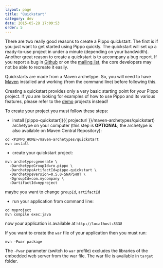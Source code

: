 ```yaml
---
layout: page
title: "Quickstart"
category: dev
date: 2015-05-28 17:09:53
order: 5
---
```


There are two really good reasons to create a Pippo quickstart. The first is if you just want to get started using Pippo quickly. 
The quickstart will set up a ready-to-use project in under a minute (depending on your bandwidth). Another great reason to create a quickstart is to accompany a bug report. 
If you report a bug in [Github](https://github.com/decebals/pippo/issues) or on the [mailing list](http://groups.google.com/group/pippo-java), the core developers may not be able to recreate it easily.

Quickstarts are made from a Maven archetype. So, you will need to have [Maven](http://maven.apache.org) installed and working (from the command line) before following this.

Creating a quickstart provides only a very basic starting point for your Pippo project. If you are looking for examples of how to use Pippo and its various features, please refer to the [demo](/doc/demo.html) projects instead!

To create your project you must follow these steps:

- install [pippo-quickstart]({{ projecturl }}/maven-archetypes/quickstart) archetype on your computer (this step is **OPTIONAL**; the archetype is also available on Maven Central Repository):

```
cd <PIPPO_HOME>/maven-archetypes/quickstart
mvn install
```

- create your quickstart project:

```
mvn archetype:generate \
  -DarchetypeGroupId=ro.pippo \
  -DarchetypeArtifactId=pippo-quickstart \
  -DarchetypeVersion=0.5.0-SNAPSHOT \
  -DgroupId=com.mycompany \
  -DartifactId=myproject
```
maybe you want to change `groupId`, `artifactId`

- run your application from command line:

```
cd myproject
mvn compile exec:java
```
now your application is available at `http://localhost:8338`

If you want to create the `war` file of your application then you must run:

```
mvn -Pwar package
```
The `-Pwar` parameter (switch to `war` profile) excludes the libraries of the embedded web server from the war file. The war file is available in `target` folder.
